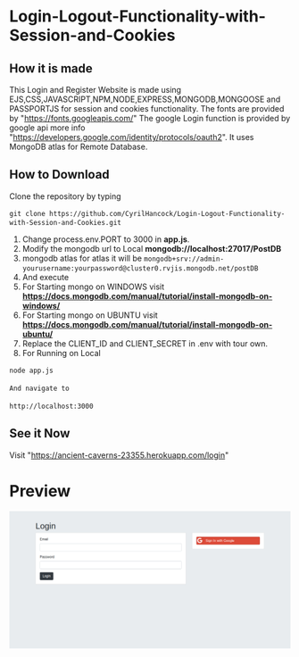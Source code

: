 # Login-Logout-Functionality-with-Session-and-Cookies

## How it is made
  This Login and Register Website is made using EJS,CSS,JAVASCRIPT,NPM,NODE,EXPRESS,MONGODB,MONGOOSE and PASSPORTJS for session and cookies functionality.
 The fonts are provided by "https://fonts.googleapis.com/"
 The google Login function is provided by google api  more info "https://developers.google.com/identity/protocols/oauth2". 
 It uses MongoDB atlas for Remote Database.
## How to Download
Clone the repository by typing
```
git clone https://github.com/CyrilHancock/Login-Logout-Functionality-with-Session-and-Cookies.git
```
1. Change process.env.PORT to 3000 in **app.js**.
2. Modify the mongodb url to Local **mongodb://localhost:27017/PostDB** 
3. mongodb atlas for atlas it will be ```mongodb+srv://admin-yourusername:yourpassword@cluster0.rvjis.mongodb.net/postDB ```
4. And execute
5. For Starting mongo on WINDOWS visit **https://docs.mongodb.com/manual/tutorial/install-mongodb-on-windows/**
6. For Starting mongo on UBUNTU  visit **https://docs.mongodb.com/manual/tutorial/install-mongodb-on-ubuntu/**
7. Replace the CLIENT_ID and CLIENT_SECRET in .env with tour own.
8. For Running on Local
```
node app.js

And navigate to

http://localhost:3000
```
## See it Now
Visit "https://ancient-caverns-23355.herokuapp.com/login"

# Preview
![This is an image](/Secretspreview.png)


